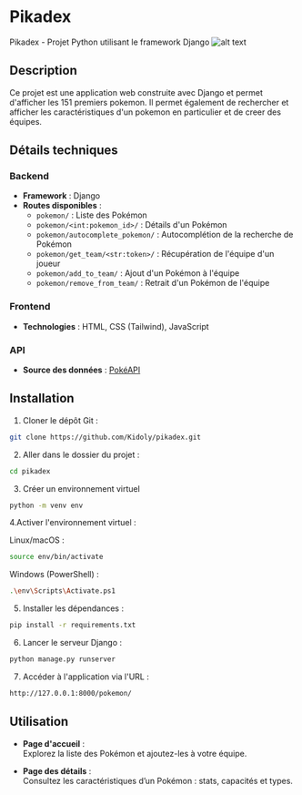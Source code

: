 # Pikadex

Pikadex - Projet Python utilisant le framework Django
![alt text](https://pngimg.com/uploads/pokemon/pokemon_PNG107.png "Logo Title Text 1")

## Description

Ce projet est une application web construite avec Django et permet d'afficher les 151 premiers pokemon. Il permet également de rechercher et afficher les caractéristiques d'un pokemon en particulier et de creer des équipes.

## Détails techniques

### Backend

- **Framework** : Django
- **Routes disponibles** :
  - `pokemon/` : Liste des Pokémon
  - `pokemon/<int:pokemon_id>/` : Détails d'un Pokémon
  - `pokemon/autocomplete_pokemon/` : Autocomplétion de la recherche de Pokémon
  - `pokemon/get_team/<str:token>/` : Récupération de l'équipe d'un joueur
  - `pokemon/add_to_team/` : Ajout d'un Pokémon à l'équipe
  - `pokemon/remove_from_team/` : Retrait d'un Pokémon de l'équipe

### Frontend

- **Technologies** : HTML, CSS (Tailwind), JavaScript

### API

- **Source des données** : [PokéAPI](https://pokeapi.co/)

## Installation

1. Cloner le dépôt Git :
```sh
git clone https://github.com/Kidoly/pikadex.git
```

2. Aller dans le dossier du projet :
```sh
cd pikadex
```

3. Créer un environnement virtuel
```sh
python -m venv env
```

4.Activer l'environnement virtuel :

Linux/macOS :
```sh
source env/bin/activate
```
Windows (PowerShell) :
```sh
.\env\Scripts\Activate.ps1
```

5. Installer les dépendances :
```sh
pip install -r requirements.txt
```

6. Lancer le serveur Django :
```sh
python manage.py runserver
```

7. Accéder à l'application via l'URL :
```sh
http://127.0.0.1:8000/pokemon/
```

## Utilisation

- **Page d'accueil** :  
  Explorez la liste des Pokémon et ajoutez-les à votre équipe.

- **Page des détails** :  
  Consultez les caractéristiques d’un Pokémon : stats, capacités et types.


